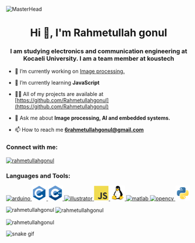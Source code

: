 ![MasterHead](https://www.logic-fruit.com/wp-content/uploads/2023/07/Artificial-Intelligence-and-Machine-Learning-based-Image-Processing-01.jpg.webp)

<h1 align="center">Hi 👋, I'm Rahmetullah gonul</h1>
<h3 align="center">I am studying electronics and communication engineering at Kocaeli University. I am a team member at koustech</h3>

- 🔭 I’m currently working on [Image processing.](https://github.com/Rahmetullahgonul/stream_anti_vibration2)

- 🌱 I’m currently learning **JavaScript**

- 👨‍💻 All of my projects are available at [https://github.com/Rahmetullahgonul](https://github.com/Rahmetullahgonul)

- 💬 Ask me about **Image processing, AI and embedded systems.**

- 📫 How to reach me **6rahmetullahgonul@gmail.com**

<h3 align="left">Connect with me:</h3>
<p align="left">
<a href="https://linkedin.com/in/rahmetullahgonul" target="blank"><img align="center" src="https://raw.githubusercontent.com/rahuldkjain/github-profile-readme-generator/master/src/images/icons/Social/linked-in-alt.svg" alt="rahmetullahgonul" height="30" width="40" /></a>
</p>

<h3 align="left">Languages and Tools:</h3>
<p align="left"> <a href="https://www.arduino.cc/" target="_blank" rel="noreferrer"> <img src="https://cdn.worldvectorlogo.com/logos/arduino-1.svg" alt="arduino" width="40" height="40"/> </a> <a href="https://www.cprogramming.com/" target="_blank" rel="noreferrer"> <img src="https://raw.githubusercontent.com/devicons/devicon/master/icons/c/c-original.svg" alt="c" width="40" height="40"/> </a> <a href="https://www.w3schools.com/cpp/" target="_blank" rel="noreferrer"> <img src="https://raw.githubusercontent.com/devicons/devicon/master/icons/cplusplus/cplusplus-original.svg" alt="cplusplus" width="40" height="40"/> </a> <a href="https://www.adobe.com/in/products/illustrator.html" target="_blank" rel="noreferrer"> <img src="https://www.vectorlogo.zone/logos/adobe_illustrator/adobe_illustrator-icon.svg" alt="illustrator" width="40" height="40"/> </a> <a href="https://developer.mozilla.org/en-US/docs/Web/JavaScript" target="_blank" rel="noreferrer"> <img src="https://raw.githubusercontent.com/devicons/devicon/master/icons/javascript/javascript-original.svg" alt="javascript" width="40" height="40"/> </a> <a href="https://www.linux.org/" target="_blank" rel="noreferrer"> <img src="https://raw.githubusercontent.com/devicons/devicon/master/icons/linux/linux-original.svg" alt="linux" width="40" height="40"/> </a> <a href="https://www.mathworks.com/" target="_blank" rel="noreferrer"> <img src="https://upload.wikimedia.org/wikipedia/commons/2/21/Matlab_Logo.png" alt="matlab" width="40" height="40"/> </a> <a href="https://opencv.org/" target="_blank" rel="noreferrer"> <img src="https://www.vectorlogo.zone/logos/opencv/opencv-icon.svg" alt="opencv" width="40" height="40"/> </a> <a href="https://www.python.org" target="_blank" rel="noreferrer"> <img src="https://raw.githubusercontent.com/devicons/devicon/master/icons/python/python-original.svg" alt="python" width="40" height="40"/> </a> </p>

<p><img align="left" src="https://github-readme-stats.vercel.app/api/top-langs?username=rahmetullahgonul&show_icons=true&locale=en&layout=compact" alt="rahmetullahgonul" /></p>

<p>&nbsp;<img align="center" src="https://github-readme-stats.vercel.app/api?username=rahmetullahgonul&show_icons=true&locale=en" alt="rahmetullahgonul" /></p>

<p><img align="center" src="https://github-readme-streak-stats.herokuapp.com/?user=rahmetullahgonul&" alt="rahmetullahgonul" /></p>

![snake gif](https://github.com/Rahmetullahgonul/Rahmetullahgonul/blob/output/github-contribution-grid-snake.gif)




